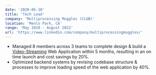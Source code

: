 ```yaml
---
date: '2020-05-10'
title: 'Tech Lead'
company: 'Multiprocessing Muggles (CLUB)'
location: 'Menlo Park, CA'
range: 'May 2020 - August 2022'
url: 'https://www.linkedin.com/company/multiprocessingmuggles/'
---
```


- Managed 8 members across 3 teams to complete design & build a [Video-Streaming](https://muggleroom.netlify.app/) Web Application within 5 months, resulting in an on time launch and cost savings by 20%.
- Optimized backend systems by revising codebase structure & processes to improve loading speed of the web application by 40%.
